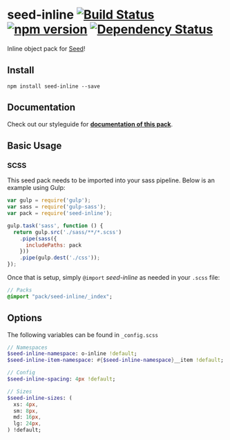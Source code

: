 # seed-inline [![Build Status](https://travis-ci.org/helpscout/seed-inline.svg?branch=master)](https://travis-ci.org/helpscout/seed-inline) [![npm version](https://badge.fury.io/js/seed-color-scheme.svg)](https://badge.fury.io/js/seed-color-scheme) [![Dependency Status](https://david-dm.org/helpscout/seed-inline.svg)](https://david-dm.org/helpscout/seed-inline)

Inline object pack for [Seed](https://github.com/helpscout/seed)!

## Install
```
npm install seed-inline --save
```


## Documentation

Check out our styleguide for **[documentation of this pack](http://style.helpscout.com/seed/packs/seed-inline/)**.


## Basic Usage

### SCSS
This seed pack needs to be imported into your sass pipeline. Below is an example using Gulp:


```javascript
var gulp = require('gulp');
var sass = require('gulp-sass');
var pack = require('seed-inline');

gulp.task('sass', function () {
  return gulp.src('./sass/**/*.scss')
    .pipe(sass({
      includePaths: pack
    }))
    .pipe(gulp.dest('./css'));
});
```

Once that is setup, simply `@import` *seed-inline* as needed in your `.scss` file:

```sass
// Packs
@import "pack/seed-inline/_index";
```

## Options

The following variables can be found in `_config.scss`

```sass
// Namespaces
$seed-inline-namespace: o-inline !default;
$seed-inline-item-namespace: #{$seed-inline-namespace}__item !default;

// Config
$seed-inline-spacing: 4px !default;

// Sizes
$seed-inline-sizes: (
  xs: 4px,
  sm: 8px,
  md: 16px,
  lg: 24px,
) !default;
```
